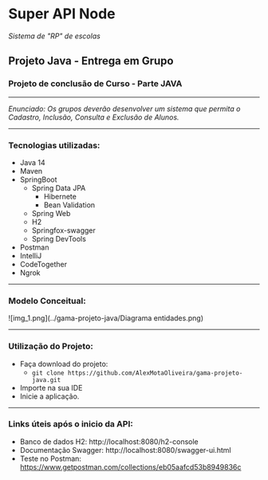 

# Super API Node
*Sistema de "RP" de escolas*

## Projeto Java - Entrega em Grupo
### Projeto de conclusão de Curso - Parte JAVA
* * * *

*Enunciado: Os grupos deverão desenvolver um sistema que permita o Cadastro, Inclusão, Consulta e Exclusão de Alunos.*
* * * *

### Tecnologias utilizadas:
* Java 14
* Maven
* SpringBoot
    * Spring Data JPA
        * Hibernete
        * Bean Validation
    * Spring Web
    * H2
    * Springfox-swagger
    * Spring DevTools
* Postman
* IntelliJ
* CodeTogether
* Ngrok

* * * *
### Modelo Conceitual:

![img_1.png](../gama-projeto-java/Diagrama entidades.png)

* * * *
### Utilização do Projeto:
* Faça download do projeto:
    * `git clone https://github.com/AlexMotaOliveira/gama-projeto-java.git`
* Importe na sua IDE
* Inicie a aplicação.

* * * *

### Links úteis após o inicio da API:

* Banco de dados H2: http://localhost:8080/h2-console
* Documentação Swagger: http://localhost:8080/swagger-ui.html
* Teste no Postman: https://www.getpostman.com/collections/eb05aafcd53b8949836c
